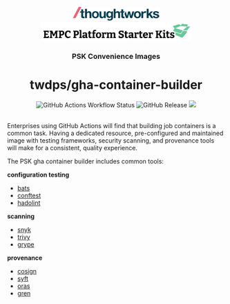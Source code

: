 <div align="center">
	<p>
		<img alt="Thoughtworks Logo" src="https://raw.githubusercontent.com/ThoughtWorks-DPS/static/master/thoughtworks_flamingo_wave.png?sanitize=true" width=200 />
    <br />
		<img alt="DPS Title" src="https://raw.githubusercontent.com/ThoughtWorks-DPS/static/master/EMPCPlatformStarterKitsImage.png" width=350/>
	</p>
  <h3>PSK Convenience Images</h3>
  <h1>twdps/gha-container-builder</h1>
  <img alt="GitHub Actions Workflow Status" src="https://img.shields.io/github/actions/workflow/status/ThoughtWorks-DPS/gha-container-builder/.github%2Fworkflows%2Fdevelopment-build.yaml"> <img alt="GitHub Release" src="https://img.shields.io/github/v/release/ThoughtWorks-DPS/gha-container-builder"> <a href="https://opensource.org/licenses/MIT"><img src="https://img.shields.io/badge/license-MIT-blue.svg"></a>
</div>
<br />

Enterprises using GitHub Actions will find that building job containers is a common task. Having a dedicated resource, pre-configured and maintained  image with testing frameworks, security scanning, and provenance tools will make for a consistent, quality experience.  

The PSK gha container builder includes common tools:  

**configuration testing**  
- [bats](https://github.com/bats-core/bats-core)
- [conftest](https://github.com/open-policy-agent/conftest)
- [hadolint](https://github.com/hadolint/hadolint)

**scanning**  
- [snyk](https://github.com/snyk/cli)
- [trivy](https://github.com/aquasecurity/trivy)
- [grype](https://github.com/anchore/grype)

**provenance**
- [cosign](https://github.com/sigstore/cosign)
- [syft](https://github.com/anchore/syft)
- [oras](https://github.com/oras-project/oras)
- [gren](https://github.com/github-tools/github-release-notes)
